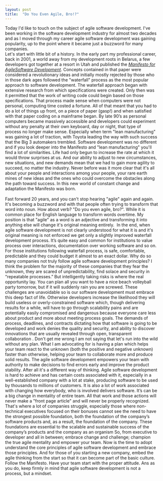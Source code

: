 ```yaml
---
layout: post 
title:  "Do You Even Agile, Bro!?"
---
```

Today I'd like to touch on the subject
of agile software development. I've been working in the software
development industry for almost two decades and as I moved through my
career agile software development was gaining popularity, up to the
point where it became just a buzzword for many companies.<br />
Let's start with little bit of a
history. In the early part my professional career, back in 2001, a
world away from my development roots in Belarus, a few developers got
together at a resort in Utah and published the&nbsp;<i><a href="http://agilemanifesto.org/">Manifesto for AgileSoftware Development</a></i>. Concepts contained in that paper
were considered a revolutionary ideas and initially mostly rejected by
those who in those dark ages followed the "waterfall"
process as the most popular approach to software development.
The waterfall approach began with extensive research from which specifications were created. Only then was it permitted
that the work of writing code could begin based on those specifications. That process made sense
when computers were not personal, computing time costed a fortune.
All of that meant that you had to do a lot of things up front, on a
piece of paper (gasp!) and when satisfied with that paper coding on a
mainframe began. 
By late
90’s as personal computers became massively accessible and
developers could experiment without any penalty at their own
keyboard, day or night,  that type of process no longer make sense.
Especially when term "lean manufacturing" was gaining a lot
of traction, with Toyota leading the way with such success that the
Big 3 automakers trembled.
Software development was no different
and if you look deeper into the Manifesto and "lean
manufacturing" you'll find a lot of similarities. Life had only
begun to increase the rate at which it would throw surprises at us.
And our ability to adjust to new circumstances, new situations, and
new demands mean that we had to gain more agility to succeed,
no matter the industry. Never before was it more clear that it's all
about your people and interactions among your people, your rare earth
mines of new ideas and the ones who could overcome the obstacles along the path toward success. In this new world of constant
change and adaptation the Manifesto was born.<br />
<br />
Fast
 forward&nbsp;20 years, and you can't stop hearing "agile" again and again. 
It's becoming a buzzword and with that people often trying to transform 
that word into noun. How about verb? "Do you even agile, bro?". While it
 is common place for English language to transform words overtime. My 
position is that "agile" as a word is an adjective and transforming it 
into anything else will change it's original meaning entirely.&nbsp;
In
 the end, when agile software development is not clearly understood for 
what it is and it's original meaning is not enforced we get
only a slightly improved waterfall development process. It’s quite easy 
and common for institutions to value process over interactions, 
documentation over working software and so on. For those institutions 
following waterfall process, is safe, comfortable, predictable and they 
could budget it almost to an exact dollar.
Why do so many companies not truly follow agile software development principles? I
think the problem for the majority of these companies that they fear
the unknown, they are scared of unpredictability, find solace and
security in “repeatable processes.” But intelligently taking
risks is where the real opportunity lay. You can plan all you want to
have a nice beach volleyball party tomorrow, but if it will suddenly
rain you are screwed. These challenges are unavoidable so is our
software development must embrace this deep fact of life. Otherwise
developers increase the likelihood they will build useless or
overly-constrained software which, though delivering results for a
while, will have to go through scalability pains and are potentially
easily compromised and dangerous because everyone care less about 
product and more about meeting process goals. The demands of process, 
deadlines,
and contracts dictating how that software is going to be developed
and work denies the quality and security, and ability to discover
innovations that are usually revealed through open, transparent 
collaboration
. Don't get me wrong I am not saying that let's run into the wild
without any plan. What I am advocating for is having a plan which
helps your team react to the unknown (both the positive and negative
unknown) faster than otherwise, helping your team to collaborate more
and produce solid results. The agile software development empowers
your team with authority to make decisions to find errors early and 
improve the product stability. After all it's a different way of 
thinking.
Agile software development is hard to
achieve and has certain costs associated with it, especially in a
well-established company with a lot at stake, producing software to
be used by thousands to millions of customers. It is also a lot of
work associated with changing how everybody, who is involved delivers
software. It’s can be a big change in mentality of entire team.
All that work and those actions will never make a "front page
article" and will never be properly recognized. That's where a
lot of companies struggle, especially those where non-technical
executives focused on their bonuses cannot see the need to have the
strongest possible foundation, both the foundation of the company’s
software products and, as a result, the foundation of the company.
These foundations are essential to the scalable and sustainable
success of the company’s products and the company as an organism 
So, from executive to developer and all
in between; embrace change and challenge; champion the true agile
mentality and empower your team. Now is the time to adopt understand
the core principles of agile software development and embrace those principles.
And for those of you starting a new company, embed the agile thinking from
the start so that it can become part of the basic culture. Follow
the Manifesto. Have your team  start with the proper attitude. Ans
as you do, keep firmly in mind that agile software development is not
a process, but a mindset.
<br />
<br />

